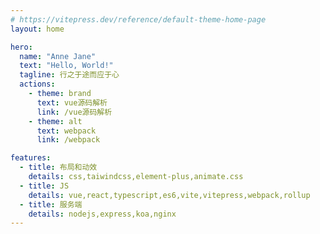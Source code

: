 ```yaml
---
# https://vitepress.dev/reference/default-theme-home-page
layout: home

hero:
  name: "Anne Jane"
  text: "Hello, World!"
  tagline: 行之于途而应于心
  actions:
    - theme: brand
      text: vue源码解析
      link: /vue源码解析
    - theme: alt
      text: webpack
      link: /webpack

features:
  - title: 布局和动效
    details: css,taiwindcss,element-plus,animate.css
  - title: JS
    details: vue,react,typescript,es6,vite,vitepress,webpack,rollup
  - title: 服务端
    details: nodejs,express,koa,nginx
---
```


